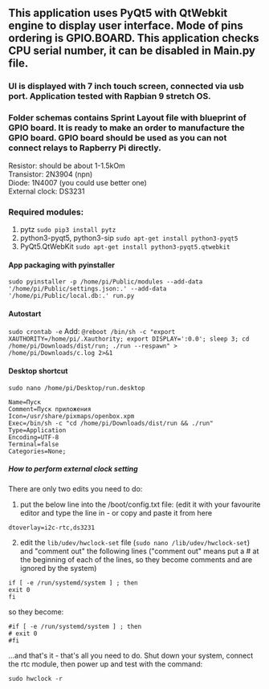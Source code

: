 ## This application uses PyQt5 with QtWebkit engine to display user interface. Mode of pins ordering is GPIO.BOARD. This application checks CPU serial number, it can be disabled in Main.py file. 
### UI is displayed with 7 inch touch screen, connected via usb port. Application tested with Rapbian 9 stretch OS.
### Folder schemas contains Sprint Layout file with blueprint of GPIO board. It is ready to make an order to manufacture the GPIO board. GPIO board should be used as you can not connect relays to Rapberry Pi directly. 
Resistor: should be about 1-1.5kOm  
Transistor: 2N3904 (npn)  
Diode: 1N4007 (you could use better one)  
External clock: DS3231  
 
### Required modules:
1) pytz
`sudo pip3 install pytz` 
2) python3-pyqt5, python3-sip 
`sudo apt-get install python3-pyqt5` 
3) PyQt5.QtWebKit 
`sudo apt-get install python3-pyqt5.qtwebkit`

#### App packaging with pyinstaller
`sudo pyinstaller -p /home/pi/Public/modules --add-data '/home/pi/Public/settings.json:.' --add-data '/home/pi/Public/local.db:.' run.py` 
 
#### Autostart
`sudo crontab -e` 
Add: 
```@reboot /bin/sh -c "export XAUTHORITY=/home/pi/.Xauthority; export DISPLAY=':0.0'; sleep 3; cd /home/pi/Downloads/dist/run; ./run --respawn" > /home/pi/Downloads/c.log 2>&1``` 
 
#### Desktop shortcut 
`sudo nano /home/pi/Desktop/run.desktop`  

```[Desktop Entry]
Name=Пуск
Comment=Пуск приложения
Icon=/usr/share/pixmaps/openbox.xpm
Exec=/bin/sh -c "cd /home/pi/Downloads/dist/run && ./run"
Type=Application
Encoding=UTF-8
Terminal=false
Categories=None;
```

##### How to perform external clock setting
There are only two edits you need to do: 
1. put the below line into the /boot/config.txt file: (edit it with your favourite editor and type the line in - or copy and paste it from here 
 
`dtoverlay=i2c-rtc,ds3231` 
 
2. edit the `lib/udev/hwclock-set` file (`sudo nano /lib/udev/hwclock-set`) and "comment out" the following lines ("comment out" means put a # at the beginning of each of the lines, so they become comments and are ignored by the system) 
 
```
if [ -e /run/systemd/system ] ; then 
exit 0 
fi 
```
so they become: 
```
#if [ -e /run/systemd/system ] ; then 
# exit 0 
#fi 
```
 
...and that's it - that's all you need to do. Shut down your system, connect the rtc module, then power up and test with the command: 
 
`sudo hwclock -r`
